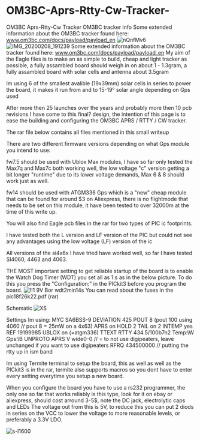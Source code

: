 # OM3BC-Aprs-Rtty-Cw-Tracker-
OM3BC Aprs-Rtty-Cw Tracker 
OM3BC tracker info
Some extended information about the OM3BC tracker found here: www.om3bc.com/docs/payload/payload_en
![nQnfMv6](https://user-images.githubusercontent.com/9722781/172041488-3ce025c8-4d81-4125-87fd-9c55f7e753b2.jpg)
![IMG_20200208_191239](https://user-images.githubusercontent.com/9722781/172041491-35db30a9-cf1e-4c13-9caa-79874d13a028.jpg)
Some extended information about the OM3BC tracker found here: www.om3bc.com/docs/payload/payload_en
My aim of the Eagle files is to make an as simple to build, cheap and light tracker as possible, a fully assambled board should weigh in on about 1 - 1.3gram,
a fully assambled board with solar cells and antenna about 3.5gram

Im using 6 of the smallest avalible (19x39mm) solar cells in series to power the board, it makes it run from and to 15-19° solar angle depending on Gps used

After more then 25 launches over the years and probably more then 10 pcb revisions I have come to this final? design, the intention of this page is to ease the building and configuring the OM3BC APRS / RTTY / CW tracker.

The rar file below contains all files mentioned in this small writeup

There are two different firmware versions depending on what Gps module you intend to use:

fw7.5 should be used with Ublox Max modules, I have so far only tested the Max7q and Max7c both working well,
the low voltage "c" version getting a bit longer "runtime" due to its lower voltage demands, Max 6 & 8 should work just as well.

fw14 should be used with ATGM336 Gps which is a "new" cheap module that can be found for around $3 on Aliexpress,
there is no flightmode that needs to be set on this module, it have been tested to over 32000m at the time of this write up.

You will also find Eagle pcb files in the rar for two types of PIC ic footprints.

I have tested both the L version and LF version of the PIC but could not see any advantages using the low voltage (LF) version of the ic

All versions of the si4x6x I have tried have worked well, so far I have tested SI4060, 4463 and 4063.

THE MOST important setting to get reliable startup of the board is to enable the Watch Dog Timer (WDT) you set all as 1:s as in the below picture.
To do this you press the "Configuration:" in the PICkit3 before you program the board.
![!!1 9V Bor wdt2min14s](https://user-images.githubusercontent.com/9722781/172041526-16f2c3bf-27b8-4b18-90c1-1a13f12fed36.jpg)
You can read about the fuses in the pic18f26k22.pdf (rar)

Schematic
![XS](https://user-images.githubusercontent.com/9722781/172041538-1f26c8e8-0b61-4fbd-bb52-eb9813ab6522.jpg)

Settings Im using:
MYC SA6BSS-9
DEVIATION 425
POUT 8 (pout 100 using 4060 // pout 8 = 25mW on a 4x63)
APRS on
HOLD 2
TAIL on 2
INTEMP yes REF 19199985
UBLOX on (=atgm336)
TTEXT RTTY 434.5/100b7n2 Temp:\W Gps:\B
UNPROTO APRS V wide0-0 // = to not use digipeaters, leave unchanged if you want to use digipeaters
RFRQ 434500000 // putting the rtty up in ism band

Im using Termite terminal to setup the board, this as well as well as the PICkit3 is in the rar, termite also supports macros so you dont have to enter every setting everytime you setup a new board.

When you configure the board you have to use a rs232 programmer, the only one so far that works reliably is this type, look for it on ebay or aliexpress,
should cost arround 3-5$, note the DC jack, electrolytic caps and LEDs
The voltage out from this is 5V, to reduce this you can put 2 diods in series on the VCC to lower the voltage to more reasonable levels, or preferably a 3.3V LDO.

![s-l1600](https://user-images.githubusercontent.com/9722781/172041557-9f7765cf-b990-4f4b-91af-dc7aa672cd56.jpg)
